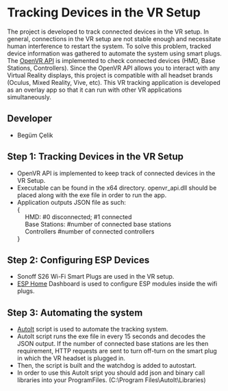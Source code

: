 # Tracking Devices in the VR Setup

The project is developed to track connected devices in the VR setup. In general, connections in the VR setup are not stable enough and necessitate human interference to restart the system. To solve this problem, tracked device information was gathered to automate the system using smart plugs. The [OpenVR API](https://github.com/ValveSoftware/openvr/wiki/API-Documentation) is implemented to check connected devices (HMD, Base Stations, Controllers). Since the OpenVR API allows you to interact with any Virtual Reality displays, this project is compatible with all headset brands (Oculus, Mixed Reality, Vive, etc). This VR tracking application is developed as an overlay app so that it can run with other VR applications simultaneously. 

## Developer
- Begüm Çelik


## Step 1: Tracking Devices in the VR Setup
- OpenVR API is implemented to keep track of connected devices in the VR Setup.
- Executable can be found in the x64 directory. openvr_api.dll should be placed along with the exe file in order to run the app.
- Application outputs JSON file as such: <br />
{ <br />
 &emsp; HMD: #0 disconnected; #1 connected <br />
&emsp;  Base Stations: #number of connected base stations <br />
&emsp;  Controllers #number of connected controllers <br />
} <br />

## Step 2: Configuring ESP Devices
- Sonoff S26 Wi-Fi Smart Plugs are used in the VR setup.
- [ESP Home](https://esphome.io/index.html) Dashboard is used to configure ESP modules inside the wifi plugs.

## Step 3: Automating the system
- [AutoIt](https://www.autoitscript.com/site/) script is used to automate the tracking system.
- AutoIt script runs the exe file in every 15 seconds and decodes the JSON output. If the number of connected base stations are les then requirement, HTTP requests are sent to turn off-turn on the smart plug in which the VR headset is plugged in.
- Then, the script is built and the watchdog is added to autostart. 
- In order to use this AutoIt sript you should add json and binary call libraries into your ProgramFiles. (C:\Program Files\AutoIt\Libraries)

